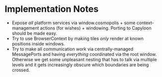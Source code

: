 
# Implementation Notes

- Expose *all* platform services via window.cosmopolis + some context-management actions (for wishes) + windowing.
  Porting to Capyloon should be made easy.
- Try to use BrowserContext by making tiles *only* render at known positions inside windows.
- Try to make all communication work via centrally-managed MessagePorts and having *everything* coordinated via
  the root window. Otherwise we get some unpleasant nesting that has to talk via multiple levels and it gets
  increasingly obscure which boundaries are being crossed.
